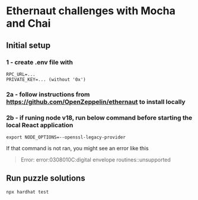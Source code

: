# Ethernaut challenges with Mocha and Chai

## Initial setup
### 1 - create .env file with
```
RPC_URL=...
PRIVATE_KEY=... (without '0x')
```
### 2a - follow instructions from https://github.com/OpenZeppelin/ethernaut to install locally

### 2b - if runing node v18, run below command **before** starting the local React application
```
export NODE_OPTIONS=--openssl-legacy-provider
```
If that command is not ran, you might see an error like this
>Error: error:0308010C:digital envelope routines::unsupported

## Run puzzle solutions
```
npx hardhat test
```